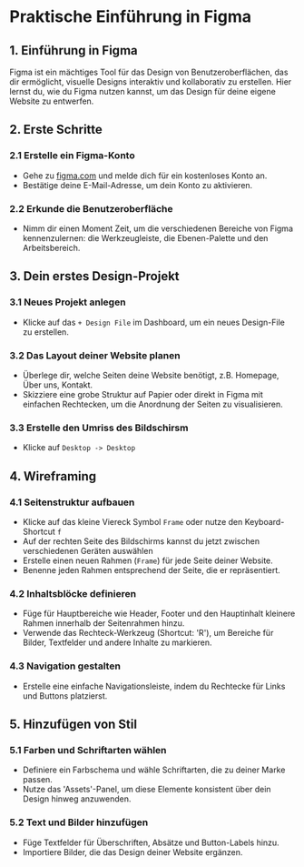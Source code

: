# Praktische Einführung in Figma

## 1. Einführung in Figma

Figma ist ein mächtiges Tool für das Design von Benutzeroberflächen, das dir ermöglicht, visuelle Designs interaktiv und kollaborativ zu erstellen. Hier lernst du, wie du Figma nutzen kannst, um das Design für deine eigene Website zu entwerfen.

## 2. Erste Schritte

### 2.1 Erstelle ein Figma-Konto

- Gehe zu [figma.com](https://www.figma.com) und melde dich für ein kostenloses Konto an.
- Bestätige deine E-Mail-Adresse, um dein Konto zu aktivieren.

### 2.2 Erkunde die Benutzeroberfläche

- Nimm dir einen Moment Zeit, um die verschiedenen Bereiche von Figma kennenzulernen: die Werkzeugleiste, die Ebenen-Palette und den Arbeitsbereich.

## 3. Dein erstes Design-Projekt

### 3.1 Neues Projekt anlegen

- Klicke auf das `+ Design File` im Dashboard, um ein neues Design-File zu erstellen.

### 3.2 Das Layout deiner Website planen

- Überlege dir, welche Seiten deine Website benötigt, z.B. Homepage, Über uns, Kontakt.
- Skizziere eine grobe Struktur auf Papier oder direkt in Figma mit einfachen Rechtecken, um die Anordnung der Seiten zu visualisieren.

### 3.3 Erstelle den Umriss des Bildschirsm

- Klicke auf `Desktop -> Desktop`

## 4. Wireframing

### 4.1 Seitenstruktur aufbauen

- Klicke auf das kleine Viereck Symbol `Frame` oder nutze den Keyboard-Shortcut `f`
- Auf der rechten Seite des Bildschirms kannst du jetzt zwischen verschiedenen Geräten auswählen
- Erstelle einen neuen Rahmen (`Frame`) für jede Seite deiner Website.
- Benenne jeden Rahmen entsprechend der Seite, die er repräsentiert.

### 4.2 Inhaltsblöcke definieren

- Füge für Hauptbereiche wie Header, Footer und den Hauptinhalt kleinere Rahmen innerhalb der Seitenrahmen hinzu.
- Verwende das Rechteck-Werkzeug (Shortcut: 'R'), um Bereiche für Bilder, Textfelder und andere Inhalte zu markieren.

### 4.3 Navigation gestalten

- Erstelle eine einfache Navigationsleiste, indem du Rechtecke für Links und Buttons platzierst.

## 5. Hinzufügen von Stil

### 5.1 Farben und Schriftarten wählen

- Definiere ein Farbschema und wähle Schriftarten, die zu deiner Marke passen.
- Nutze das 'Assets'-Panel, um diese Elemente konsistent über dein Design hinweg anzuwenden.

### 5.2 Text und Bilder hinzufügen

- Füge Textfelder für Überschriften, Absätze und Button-Labels hinzu.
- Importiere Bilder, die das Design deiner Website ergänzen.
